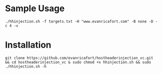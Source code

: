 # Sample Usage
```
./hhinjection.sh -f targets.txt -H "www.evanricafort.com" -B none -D -c 4 -v
```

# Installation
```
git clone https://github.com/evanricafort/hostheaderinjection_vc.git && cd hostheaderinjection_vc & sudo chmod +x hhinjection.sh && sudo ./hhinjection.sh -h
```
